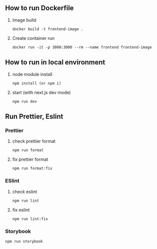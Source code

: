 ## How to run Dockerfile

1. Image build

    ```
    docker build -t frontend-image .
    ```

2. Create container run

    ```
    docker run -it -p 3000:3000 --rm --name frontend frontend-image
    ```

## How to run in local environment

1. node module install

    ```
    npm install (or npm i)
    ```

2. start (with next.js dev mode)

    ```
    npm run dev
    ```

## Run Prettier, Eslint

### Prettier

1. check prettier format

    ```
    npm run format
    ```

2. fix prettier format

    ```
    npm run format:fix
    ```

### ESlint

1. check eslint

    ```
    npm run lint
    ```

2. fix eslint

    ```
    npm run lint:fix
    ```

### Storybook

```
npm run storybook
```

